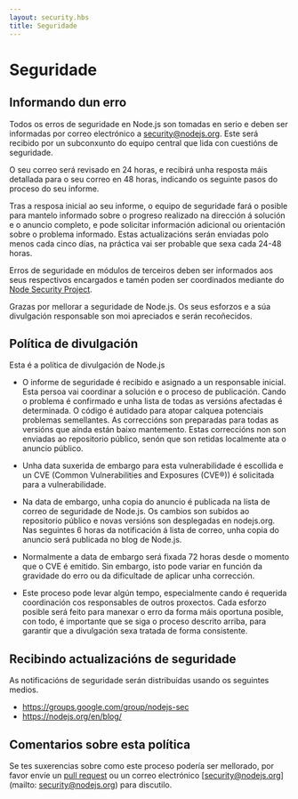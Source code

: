 ```yaml
---
layout: security.hbs
title: Seguridade
---
```


# Seguridade

## Informando dun erro

Todos os erros de seguridade en Node.js son tomadas en serio e deben ser informadas por correo electrónico a
[security@nodejs.org](mailto:security@nodejs.org).
Este será recibido por un subconxunto do equipo central que lida con cuestións de seguridade.

O seu correo será revisado en 24 horas, e recibirá unha resposta máis detallada para o seu correo en 48 horas,
indicando os seguinte pasos do proceso do seu informe.

Tras a resposa inicial ao seu informe, o equipo de seguridade fará o posible para mantelo informado sobre o progreso
realizado na dirección á solución e o anuncio completo, e pode solicitar información adicional ou orientación sobre o
problema informado.
Estas actualizacións serán enviadas polo menos cada cinco días, na práctica vai ser probable que sexa cada 24-48
horas.

Erros de seguridade en módulos de terceiros deben ser informados aos seus respectivos encargados e tamén poden ser
coordinados mediante do [Node Security Project](https://nodesecurity.io).

Grazas por mellorar a seguridade de Node.js. Os seus esforzos e a súa divulgación responsable son moi apreciados e
serán recoñecidos.

## Política de divulgación

Esta é a política de divulgación de Node.js

- O informe de seguridade é recibido e asignado a un responsable inicial. Esta persoa vai coordinar a solución
e o proceso de publicación. Cando o problema é confirmado e unha lista de todas as versións afectadas é determinada.
O código é autidado para atopar calquea potenciais problemas semellantes. As correccións son preparadas para todas
as versións que aínda están baixo mantemento. Estas correccións non son enviadas ao repositorio público, senón que
son retidas localmente ata o anuncio público.

- Unha data suxerida de embargo para esta vulnerabilidade é escollida e un CVE (Common Vulnerabilities and  Exposures (CVE®))
é solicitada para a vulnerabilidade.

- Na data de embargo, unha copia do anuncio é publicada na lista de correo de seguridade de Node.js. Os cambios son subidos ao repositorio público e novas versións son desplegadas en nodejs.org. Nas seguintes 6 horas da notificación á lista de correo, unha copia do anuncio será publicada no blog de Node.js.

- Normalmente a data de embargo será fixada 72 horas desde o momento que o CVE é emitido. Sin embargo, isto pode
variar en función da gravidade do erro ou da dificultade de aplicar unha corrección.

- Este proceso pode levar algún tempo, especialmente cando é requerida coordinación cos responsables de outros
proxectos. Cada esforzo posible será feito para manexar o erro da forma máis oportuna posible, con todo, é
importante que se siga o proceso descrito arriba, para garantir que a divulgación sexa tratada de forma
consistente.

## Recibindo actualizacións de seguridade

As notificacións de seguridade serán distribuídas usando os seguintes medios.

- <https://groups.google.com/group/nodejs-sec>
- <https://nodejs.org/en/blog/>

## Comentarios sobre esta política

Se tes suxerencias sobre como este proceso podería ser mellorado, por favor envíe un [pull request](https://github.com/nodejs/nodejs.org)
ou un correo electrónico [security@nodejs.org] (mailto: security@nodejs.org) para discutilo.
